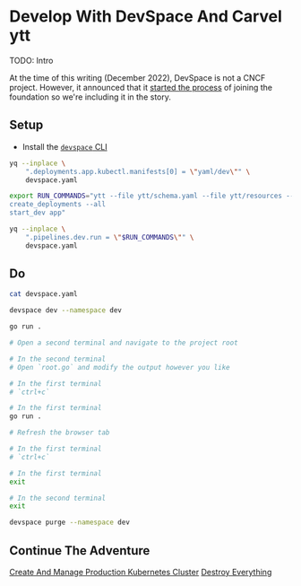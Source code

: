 # Develop With DevSpace And Carvel ytt

TODO: Intro

At the time of this writing (December 2022), DevSpace is not a CNCF project. However, it announced that it [started the process](https://thenewstack.io/?p=22695066) of joining the foundation so we're including it in the story.

## Setup

* Install the [`devspace` CLI](https://devspace.sh/docs/getting-started/installation)

```bash
yq --inplace \
    ".deployments.app.kubectl.manifests[0] = \"yaml/dev\"" \
    devspace.yaml

export RUN_COMMANDS="ytt --file ytt/schema.yaml --file ytt/resources --data-values-file ytt/values-dev.yaml | tee yaml/dev/app.yaml
create_deployments --all
start_dev app"

yq --inplace \
    ".pipelines.dev.run = \"$RUN_COMMANDS\"" \
    devspace.yaml
```

## Do

```bash
cat devspace.yaml

devspace dev --namespace dev

go run .

# Open a second terminal and navigate to the project root

# In the second terminal
# Open `root.go` and modify the output however you like

# In the first terminal
# `ctrl+c`

# In the first terminal
go run .

# Refresh the browser tab

# In the first terminal
# `ctrl+c`

# In the first terminal
exit

# In the second terminal
exit

devspace purge --namespace dev
```

## Continue The Adventure

[Create And Manage Production Kubernetes Cluster](../cluster/README.md)
[Destroy Everything](../destroy-all.md)
